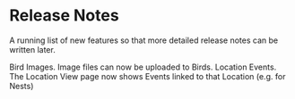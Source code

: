 # Release Notes

A running list of new features so that more detailed release notes can be written later.

Bird Images. Image files can now be uploaded to Birds.
Location Events. The Location View page now shows Events linked to that Location (e.g. for Nests)

